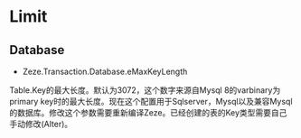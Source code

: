 # Limit

## Database
* Zeze.Transaction.Database.eMaxKeyLength

Table.Key的最大长度。默认为3072，这个数字来源自Mysql 8的varbinary为
primary key时的最大长度。现在这个配置用于Sqlserver，Mysql以及兼容Mysql
的数据库。修改这个参数需要重新编译Zeze。已经创建的表的Key类型需要自己
手动修改(Alter)。
